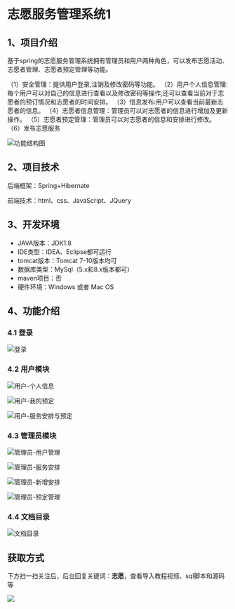 # 志愿服务管理系统1

## 1、项目介绍

基于spring的志愿服务管理系统拥有管理员和用户两种角色，可以发布志愿活动、志愿者管理、志愿者预定管理等功能。

（1）安全管理：提供用户登录,注销及修改密码等功能。
（2）用户个人信息管理:每个用户可以对自己的信息进行查看以及修改密码等操作,还可以查看当前对于志愿者的预订情况和志愿者的时间安排。
（3）信息发布:用户可以查看当前最新志愿者的信息。
（4）志愿者信息管理：管理员可以对志愿者的信息进行增加及更新操作。
（5）志愿者预定管理：管理员可以对志愿者的信息和安排进行修改。
（6）发布志愿服务

![功能结构图](https://www.codeshop.fun/Typora-Images/202208101301181.jpg)


## 2、项目技术

后端框架：Spring+Hibernate

前端技术：html、css、JavaScript、JQuery

## 3、开发环境

- JAVA版本：JDK1.8
- IDE类型：IDEA、Eclipse都可运行
- tomcat版本：Tomcat 7-10版本均可
- 数据库类型：MySql（5.x和8.x版本都可） 
- maven项目：否
- 硬件环境：Windows 或者 Mac OS


## 4、功能介绍

### 4.1 登录

![登录](https://www.codeshop.fun/Typora-Images/202208101301330.jpg)



### 4.2 用户模块

![用户-个人信息](https://www.codeshop.fun/Typora-Images/202208101302101.jpg)

![用户-我的预定](https://www.codeshop.fun/Typora-Images/202208101302291.jpg)

![用户-服务安排与预定](https://www.codeshop.fun/Typora-Images/202208101302974.jpg)

### 4.3 管理员模块

![管理员-用户管理](https://www.codeshop.fun/Typora-Images/202208101302243.jpg)

![管理员-服务安排](https://www.codeshop.fun/Typora-Images/202208101302170.jpg)

![管理员-新增安排](https://www.codeshop.fun/Typora-Images/202208101302032.jpg)

![管理员-预定管理](https://www.codeshop.fun/Typora-Images/202208101302995.jpg)

### 4.4  文档目录

![文档目录](https://www.codeshop.fun/Typora-Images/202208101302803.jpg)

## 获取方式

下方扫一扫关注后，后台回复关键词：**志愿**，查看导入教程视频、sql脚本和源码等

 ![](https://www.codeshop.fun/Typora-Images/202205281253739.png)
